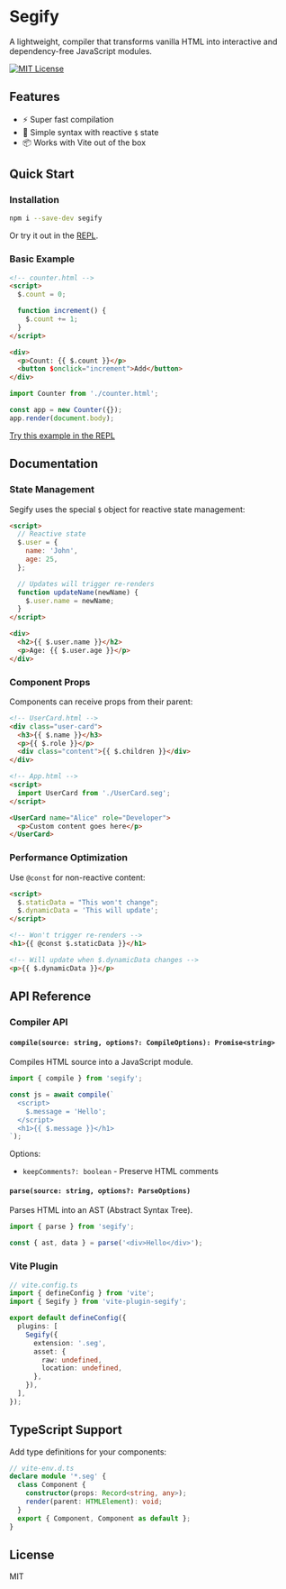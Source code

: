 # Segify

A lightweight, compiler that transforms vanilla HTML into interactive and dependency-free JavaScript modules.

[![MIT License](https://img.shields.io/badge/License-MIT-blue.svg)](https://opensource.org/licenses/MIT)

## Features

- ⚡ Super fast compilation
- 🎯 Simple syntax with reactive `$` state
- 📦 Works with Vite out of the box

## Quick Start

### Installation

```bash
npm i --save-dev segify
```

Or try it out in the [REPL](https://segify.vercel.app/repl.html).

### Basic Example

```html
<!-- counter.html -->
<script>
  $.count = 0;

  function increment() {
    $.count += 1;
  }
</script>

<div>
  <p>Count: {{ $.count }}</p>
  <button $onclick="increment">Add</button>
</div>
```

```ts
import Counter from './counter.html';

const app = new Counter({});
app.render(document.body);
```

[Try this example in the REPL](https://segify.vercel.app/repl.html)

## Documentation

### State Management

Segify uses the special `$` object for reactive state management:

```html
<script>
  // Reactive state
  $.user = {
    name: 'John',
    age: 25,
  };

  // Updates will trigger re-renders
  function updateName(newName) {
    $.user.name = newName;
  }
</script>

<div>
  <h2>{{ $.user.name }}</h2>
  <p>Age: {{ $.user.age }}</p>
</div>
```

### Component Props

Components can receive props from their parent:

```html
<!-- UserCard.html -->
<div class="user-card">
  <h3>{{ $.name }}</h3>
  <p>{{ $.role }}</p>
  <div class="content">{{ $.children }}</div>
</div>
```

```html
<!-- App.html -->
<script>
  import UserCard from './UserCard.seg';
</script>

<UserCard name="Alice" role="Developer">
  <p>Custom content goes here</p>
</UserCard>
```

### Performance Optimization

Use `@const` for non-reactive content:

```html
<script>
  $.staticData = "This won't change";
  $.dynamicData = 'This will update';
</script>

<!-- Won't trigger re-renders -->
<h1>{{ @const $.staticData }}</h1>

<!-- Will update when $.dynamicData changes -->
<p>{{ $.dynamicData }}</p>
```

## API Reference

### Compiler API

#### `compile(source: string, options?: CompileOptions): Promise<string>`

Compiles HTML source into a JavaScript module.

```ts
import { compile } from 'segify';

const js = await compile(`
  <script>
    $.message = 'Hello';
  </script>
  <h1>{{ $.message }}</h1>
`);
```

Options:

- `keepComments?: boolean` - Preserve HTML comments

#### `parse(source: string, options?: ParseOptions)`

Parses HTML into an AST (Abstract Syntax Tree).

```ts
import { parse } from 'segify';

const { ast, data } = parse('<div>Hello</div>');
```

### Vite Plugin

```ts
// vite.config.ts
import { defineConfig } from 'vite';
import { Segify } from 'vite-plugin-segify';

export default defineConfig({
  plugins: [
    Segify({
      extension: '.seg',
      asset: {
        raw: undefined,
        location: undefined,
      },
    }),
  ],
});
```

## TypeScript Support

Add type definitions for your components:

```ts
// vite-env.d.ts
declare module '*.seg' {
  class Component {
    constructor(props: Record<string, any>);
    render(parent: HTMLElement): void;
  }
  export { Component, Component as default };
}
```

## License

MIT
